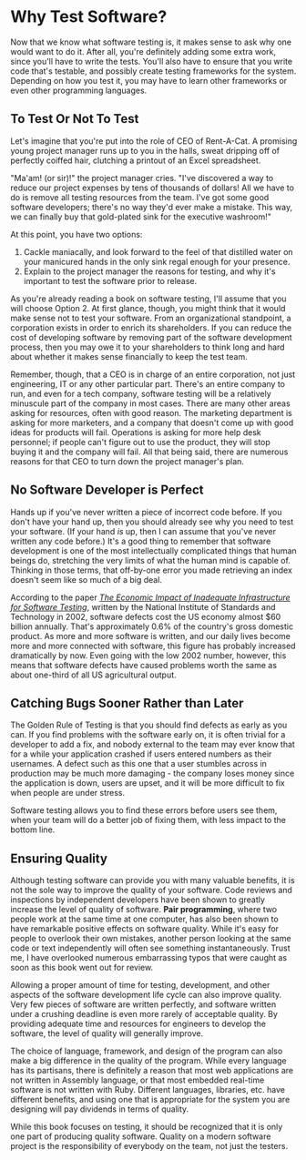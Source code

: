 # Why Test Software?

Now that we know what software testing is, it makes sense to ask why one would want to do it.  After all, you're definitely adding some extra work, since you'll have to write the tests.  You'll also have to ensure that you write code that's testable, and possibly create testing frameworks for the system.  Depending on how you test it, you may have to learn other frameworks or even other programming languages.

## To Test Or Not To Test

Let's imagine that you're put into the role of CEO of Rent-A-Cat.  A promising young project manager runs up to you in the halls, sweat dripping off of perfectly coiffed hair, clutching a printout of an Excel spreadsheet.

"Ma'am! (or sir)!" the project manager cries.  "I've discovered a way to reduce our project expenses by tens of thousands of dollars!  All we have to do is remove all testing resources from the team.  I've got some good software developers; there's no way they'd ever make a mistake.  This way, we can finally buy that gold-plated sink for the executive washroom!"

At this point, you have two options:

1. Cackle maniacally, and look forward to the feel of that distilled water on your manicured hands in the only sink regal enough for your presence.
2. Explain to the project manager the reasons for testing, and why it's important to test the software prior to release.

As you're already reading a book on software testing, I'll assume that you will choose Option 2.  At first glance, though, you might think that it would make sense not to test your software.  From an organizational standpoint, a corporation exists in order to enrich its shareholders.  If you can reduce the cost of developing software by removing part of the software development process, then you may owe it to your shareholders to think long and hard about whether it makes sense financially to keep the test team.

Remember, though, that a CEO is in charge of an entire corporation, not just engineering, IT or any other particular part.  There's an entire company to run, and even for a tech company, software testing will be a relatively minuscule part of the company in most cases.  There are many other areas asking for resources, often with good reason.  The marketing department is asking for more marketers, and a company that doesn't come up with good ideas for products will fail.  Operations is asking for more help desk personnel; if people can't figure out to use the product, they will stop buying it and the company will fail.  All that being said, there are numerous reasons for that CEO to turn down the project manager's plan.

## No Software Developer is Perfect

Hands up if you've never written a piece of incorrect code before.  If you don't have your hand up, then you should already see why you need to test your software.  (If your hand _is_ up, then I can assume that you've never written any code before.)  It's a good thing to remember that software development is one of the most intellectually complicated things that human beings do, stretching the very limits of what the human mind is capable of.  Thinking in those terms, that off-by-one error you made retrieving an index doesn't seem like so much of a big deal.

According to the paper [_The Economic Impact of Inadequate Infrastructure for Software Testing_](http://www.nist.gov/director/planning/upload/report02-3.pdf), written by the National Institute of Standards and Technology in 2002, software defects cost the US economy almost $60 billion annually.  That's approximately 0.6% of the country's gross domestic product.  As more and more software is written, and our daily lives become more and more connected with software, this figure has probably increased dramatically by now.  Even going with the low 2002 number, however, this means that software defects have caused problems worth the same as about one-third of all US agricultural output.

## Catching Bugs Sooner Rather than Later

The Golden Rule of Testing is that you should find defects as early as you can.  If you find problems with the software early on, it is often trivial for a developer to add a fix, and nobody external to the team may ever know that for a while your application crashed if users entered numbers as their usernames.  A defect such as this one that a user stumbles across in production may be much more damaging - the company loses money since the application is down, users are upset, and it will be more difficult to fix when people are under stress.  

Software testing allows you to find these errors before users see them, when your team will do a better job of fixing them, with less impact to the bottom line.

## Ensuring Quality

Although testing software can provide you with many valuable benefits, it is not the sole way to improve the quality of your software.  Code reviews and inspections by independent developers have been shown to greatly increase the level of quality of software.  __Pair programming__, where two people work at the same time at one computer, has also been shown to have remarkable positive effects on software quality.  While it's easy for people to overlook their own mistakes, another person looking at the same code or text independently will often see something instantaneously.  Trust me, I have overlooked numerous embarrassing typos that were caught as soon as this book went out for review.

Allowing a proper amount of time for testing, development, and other aspects of the software development life cycle can also improve quality.  Very few pieces of software are written perfectly, and software written under a crushing deadline is even more rarely of acceptable quality.  By providing adequate time and resources for engineers to develop the software, the level of quality will generally improve.

The choice of language, framework, and design of the program can also make a big difference in the quality of the program.  While every language has its partisans, there is definitely a reason that most web applications are not written in Assembly language, or that most embedded real-time software is not written with Ruby.  Different languages, libraries, etc. have different benefits, and using one that is appropriate for the system you are designing will pay dividends in terms of quality.

While this book focuses on testing, it should be recognized that it is only one part of producing quality software.  Quality on a modern software project is the responsibility of everybody on the team, not just the testers.


